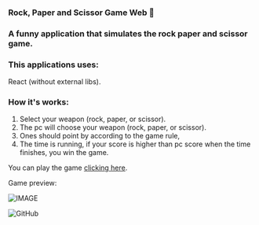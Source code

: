 ### Rock, Paper and Scissor Game Web :game_die:

### A funny application that simulates the rock paper and scissor game.

### This applications uses:
React (without external libs).

### How it's works:

1. Select your weapon (rock, paper, or scissor).
2. The pc will choose your weapon (rock, paper, or scissor).
3. Ones should point by according to the game rule,
4. The time is running, if your score is higher than pc score when the time finishes, you win the game.

You can play the game [clicking here](https://5f0802dd5edcd5a4d4a72c95--rock-paper-scissor-game-web.netlify.app/).

Game preview:

![IMAGE](https://media.giphy.com/media/JQikeh3cp2OjPxWcAO/giphy.gif)

![GitHub](https://img.shields.io/github/license/pablolucio97/rock-paper-scissor-game-web)
